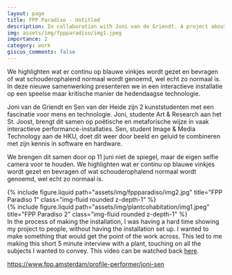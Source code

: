 ```yaml
---
layout: page
title: FPP Paradiso - Untitled
description: In collaboration with Joni van de Griendt. A project about the influence of mobile phones on our daily lives.
img: assets/img/fppparadiso/img1.jpeg
importance: 2
category: work
giscus_comments: false
---
```


We highlighten wat er continu op blauwe vinkjes wordt gezet en bevragen of wat schouderophalend normaal wordt genoemd, wel echt zo normaal is. In deze nieuwe samenwerking presenteren we in een interactieve installatie op een speelse maar kritische manier de hedendaagse technologie.  

Joni van de Griendt en Sen van der Heide zijn 2 kunststudenten met een fascinatie voor mens en technologie. Joni, studente Art & Research aan het St. Joost, brengt dit samen op poëtische en metaforische wijze in vaak interactieve performance-installaties. Sen, student Image & Media Technology aan de HKU, doet dit weer door beeld en geluid te combineren met zijn kennis in software en hardware.

We brengen dit samen door op 11 juni niet de spiegel, maar de eigen selfie camera voor te houden. We highlighten wat er continu op blauwe vinkjes wordt gezet en bevragen of wat schouderophalend normaal wordt genoemd, wel echt zo normaal is.

<div class="row justify-content-sm-center">
    <div class="col-sm-8 mt-3 mt-md-0">
        {% include figure.liquid path="assets/img/fppparadiso/img2.jpg" title="FPP Paradiso 1" class="img-fluid rounded z-depth-1" %}
    </div>
    <div class="col-sm-4 mt-3 mt-md-0">
        {% include figure.liquid path="assets/img/plantcohabitation/img1.jpeg" title="FPP Paradiso 2" class="img-fluid rounded z-depth-1" %}
    </div>
</div>
<div class="caption">
    In the process of making the installation, I was having a hard time showing my project to people, without having the installation set up. I wanted to make something that would get the point of the work across. This led to me making this short 5 minute interview with a plant, touching on all the subjects I wanted to convey.  This video can be watched back <a href="https://www.youtube.com/watch?v=n1cuoMDqmtQ">here</a>. 
</div>

https://www.fpp.amsterdam/profile-performer/joni-sen
